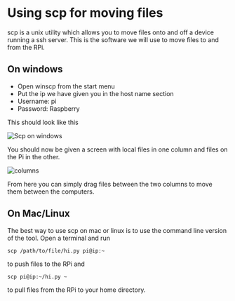 Using scp for moving files
===============================================

scp is a unix utility which allows you to move files onto and off a device running a ssh server. This is the software we will use to move files to and from the RPi.

On windows
----------

+ Open winscp from the start menu
+ Put the ip we have given you in the host name section
+ Username: pi
+ Password: Raspberry

This should look like this

![Scp on windows](https://raw.github.com/jamesfielder/dumake-tutorials/master/img/winscp1.png)

You should now be given a screen with local files in one column and files on the Pi in the other.

![columns](https://raw.github.com/jamesfielder/dumake-tutorials/master/img/winscp2.png)

From here you can simply drag files between the two columns to move them between the computers.

On Mac/Linux
------------

The best way to use scp on mac or linux is to use the command line version of the tool. Open a terminal and run

    scp /path/to/file/hi.py pi@ip:~
  
to push files to the RPi and

    scp pi@ip:~/hi.py ~
  
to pull files from the RPi to your home directory.
